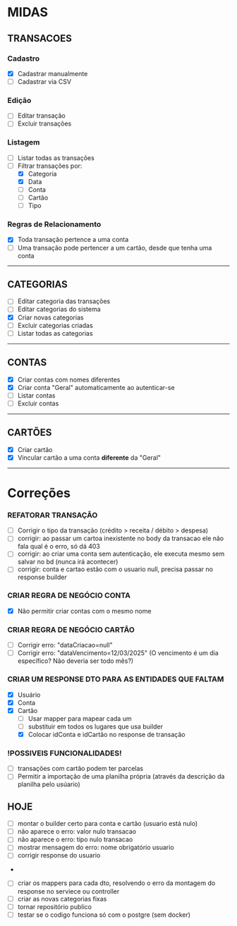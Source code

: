# MIDAS

## TRANSACOES

### Cadastro
- [x] Cadastrar manualmente
- [ ] Cadastrar via CSV

### Edição
- [ ] Editar transação
- [ ] Excluir transações

### Listagem
- [ ] Listar todas as transações
- [ ] Filtrar transações por:
    - [x] Categoria
    - [x] Data
    - [ ] Conta
    - [ ] Cartão
    - [ ] Tipo

### Regras de Relacionamento
- [x] Toda transação pertence a uma conta
- [ ] Uma transação pode pertencer a um cartão, desde que tenha uma conta

---

## CATEGORIAS
- [ ] Editar categoria das transações
- [ ] Editar categorias do sistema
- [x] Criar novas categorias
- [ ] Excluir categorias criadas
- [ ] Listar todas as categorias

---

## CONTAS
- [x] Criar contas com nomes diferentes
- [x] Criar conta "Geral" automaticamente ao autenticar-se
- [ ] Listar contas
- [ ] Excluir contas

---

## CARTÕES
- [x] Criar cartão
- [x] Vincular cartão a uma conta **diferente** da "Geral"

---

# Correções

### REFATORAR TRANSAÇÃO
- [ ] Corrigir o tipo da transação (crédito > receita / débito > despesa)
- [ ] corrigir: ao passar um cartoa inexistente no body da transacao ele não fala qual é o erro, só dá 403
- [ ] corrigir: ao criar uma conta sem autenticação, ele executa mesmo sem salvar no bd (nunca irá acontecer)
- [ ] corrigir: conta e cartao estão com o usuario null, precisa passar no response builder

### CRIAR REGRA DE NEGÓCIO CONTA
- [x] Não permitir criar contas com o mesmo nome

### CRIAR REGRA DE NEGÓCIO CARTÃO
- [ ] Corrigir erro: "dataCriacao=null"
- [ ] Corrigir erro: "dataVencimento=12/03/2025" (O vencimento é um dia específico? Não deveria ser todo mês?)

### CRIAR UM RESPONSE DTO PARA AS ENTIDADES QUE FALTAM
- [x] Usuário
- [x] Conta
- [x] Cartão
  - [ ] Usar mapper para mapear cada um
  - [ ] substituir em todos os lugares que usa builder
  - [x] Colocar idConta e idCartão no response de transação

### !POSSIVEIS FUNCIONALIDADES!
- [ ] transações com cartão podem ter parcelas
- [ ] Permitir a importação de uma planilha própria (através da descrição da planilha pelo usúario)

## HOJE
- [ ] montar o builder certo para conta e cartão (usuario está nulo)
- [ ] não aparece o erro: valor nulo transacao 
- [ ] não aparece o erro: tipo nulo transacao
- [ ] mostrar mensagem do erro: nome obrigatório usuario
- [ ] corrigir response do usuario 
- 
- [ ] criar os mappers para cada dto, resolvendo o erro da montagem do response no serviece ou controller
- [ ] criar as novas categorias fixas
- [ ] tornar repositório publico
- [ ] testar se o codigo funciona só com o postgre (sem docker)
